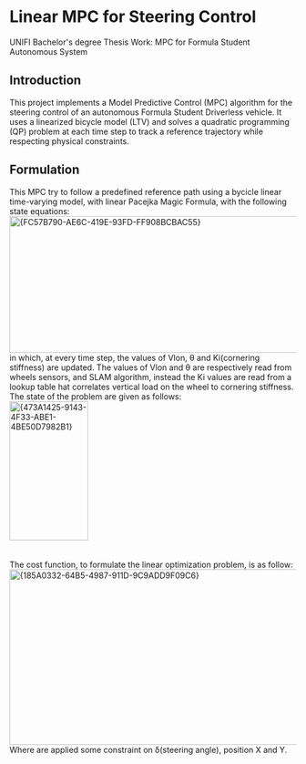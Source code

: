 # Linear MPC for Steering Control
UNIFI Bachelor's degree Thesis Work: MPC for Formula Student Autonomous System

## Introduction
This project implements a Model Predictive Control (MPC) algorithm for the steering control of an autonomous Formula Student Driverless vehicle. It uses a linearized bicycle model (LTV) and solves a quadratic programming (QP) problem at each time step to track a reference trajectory while respecting physical constraints.
## Formulation
This MPC try to follow a predefined reference path using a bycicle linear time-varying model, with linear Pacejka Magic Formula, with the following state equations:
<br>
<img width="587" height="240" alt="{FC57B790-AE6C-419E-93FD-FF908BCBAC55}" src="https://github.com/user-attachments/assets/d530a143-2f2b-4f75-8411-4b9079c3ce39" />
<br>
in which, at every time step, the values of Vlon, θ and Ki(cornering stiffness) are updated. The values of Vlon and θ are respectively read from wheels sensors, and SLAM algorithm, instead the Ki values are read from a lookup table hat correlates vertical load on the wheel to cornering stiffness.<br>
The state of the problem are given as follows:
<br>
<img width="138" height="244" alt="{473A1425-9143-4F33-ABE1-4BE50D7982B1}" src="https://github.com/user-attachments/assets/c6f4b0ed-a0e7-418d-b091-fd7e4dde365e" />
<br>
<br>
<br>
The cost function, to formulate the linear optimization problem, is as follow:
<br>
<img width="725" height="308" alt="{185A0332-64B5-4987-911D-9C9ADD9F09C6}" src="https://github.com/user-attachments/assets/206c29c9-fce2-4e33-b89e-f417b45298de" />
<br>
Where are applied some constraint on δ(steering angle), position X and Y.


